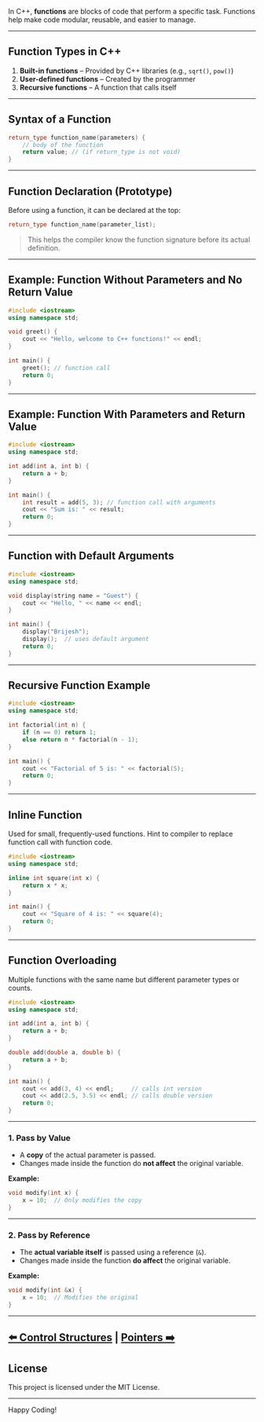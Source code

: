 In C++, **functions** are blocks of code that perform a specific task. Functions help make code modular, reusable, and easier to manage.

---

## **Function Types in C++**

1. **Built-in functions** – Provided by C++ libraries (e.g., `sqrt()`, `pow()`)
2. **User-defined functions** – Created by the programmer
3. **Recursive functions** – A function that calls itself

---

## **Syntax of a Function**

```cpp
return_type function_name(parameters) {
    // body of the function
    return value; // (if return_type is not void)
}
```

---

## **Function Declaration (Prototype)**

Before using a function, it can be declared at the top:

```cpp
return_type function_name(parameter_list);
```

> This helps the compiler know the function signature before its actual definition.

---

## **Example: Function Without Parameters and No Return Value**

```cpp
#include <iostream>
using namespace std;

void greet() {
    cout << "Hello, welcome to C++ functions!" << endl;
}

int main() {
    greet(); // function call
    return 0;
}
```

---

## **Example: Function With Parameters and Return Value**

```cpp
#include <iostream>
using namespace std;

int add(int a, int b) {
    return a + b;
}

int main() {
    int result = add(5, 3); // function call with arguments
    cout << "Sum is: " << result;
    return 0;
}
```

---

## **Function with Default Arguments**

```cpp
#include <iostream>
using namespace std;

void display(string name = "Guest") {
    cout << "Hello, " << name << endl;
}

int main() {
    display("Brijesh");
    display();  // uses default argument
    return 0;
}
```

---

## **Recursive Function Example**

```cpp
#include <iostream>
using namespace std;

int factorial(int n) {
    if (n == 0) return 1;
    else return n * factorial(n - 1);
}

int main() {
    cout << "Factorial of 5 is: " << factorial(5);
    return 0;
}
```

---

## **Inline Function**

Used for small, frequently-used functions. Hint to compiler to replace function call with function code.

```cpp
#include <iostream>
using namespace std;

inline int square(int x) {
    return x * x;
}

int main() {
    cout << "Square of 4 is: " << square(4);
    return 0;
}
```

---

## Function Overloading

Multiple functions with the same name but different parameter types or counts.

```cpp
#include <iostream>
using namespace std;

int add(int a, int b) {
    return a + b;
}

double add(double a, double b) {
    return a + b;
}

int main() {
    cout << add(3, 4) << endl;     // calls int version
    cout << add(2.5, 3.5) << endl; // calls double version
    return 0;
}
```

---

### **1. Pass by Value**
* A **copy** of the actual parameter is passed.
* Changes made inside the function do **not affect** the original variable.

**Example:**

```cpp
void modify(int x) {
    x = 10;  // Only modifies the copy
}
```

---

### **2. Pass by Reference**
* The **actual variable itself** is passed using a reference (`&`).
* Changes made inside the function **do affect** the original variable.

**Example:**

```cpp
void modify(int &x) {
    x = 10;  // Modifies the original
}
```

---
[⬅️ Control Structures](/ControlStructures.md)         |        [Pointers ➡️](/Pointers.md)
---
## **License**
This project is licensed under the MIT License.

---

Happy Coding!

